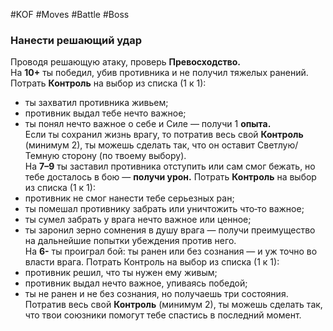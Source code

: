 #KOF #Moves #Battle #Boss

### Нанести решающий удар  
Проводя решающую атаку, проверь **Превосходство.**  
На  **10+** ты победил, убив противника и  не  получил тяжелых ранений. Потрать **Контроль** на  выбор  из списка (1 к 1):  
-  ты захватил противника живьем;  
-  противник выдал тебе нечто важное;  
-  ты понял нечто важное о  себе и  Силе  — получи  1 **опыта.**  
Если ты сохранил жизнь врагу, то потратив весь  свой **Контроль** (минимум 2), ты можешь сделать так,  что он оставит Светлую/Темную сторону (по твоему  выбору).  
На  **7–9** ты заставил противника отступить или  сам  смог бежать, но  тебе досталось в  бою  — **получи  урон.** Потрать **Контроль** на выбор из списка (1 к 1):  
-  противник не смог нанести тебе серьезных ран;  
-  ты помешал противнику забрать или  уничтожить  что‑то важное;  
-  ты сумел забрать у врага нечто важное или ценное;  
-  ты заронил зерно сомнения в  душу врага  —  получи преимущество на  дальнейшие попытки  убеждения против него.  
На  **6-** ты проиграл бой: ты ранен или  без  сознания  — и уж точно во власти врага. Потрать Контроль  на выбор из списка (1 к 1):  
-  противник решил, что ты нужен ему живым;  
-  противник выдал нечто важное, упиваясь победой;  
-  ты не ранен и не без сознания, но получаешь три  состояния.  
Потратив весь свой **Контроль** (минимум 2), ты можешь  сделать так, что  твои союзники помогут тебе спастись в последний момент. 